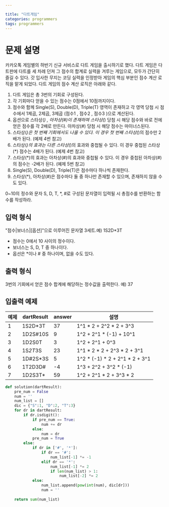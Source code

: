```yaml
---

title: "다트게임"
categories: programmers
tags: programmers
---
```

# 문제 설명

카카오톡 게임별의 하반기 신규 서비스로 다트 게임을 출시하기로 했다. 다트 게임은 다트판에 다트를 세 차례 던져 그 점수의 합계로 실력을 겨루는 게임으로, 모두가 간단히 즐길 수 있다.
갓 입사한 무지는 코딩 실력을 인정받아 게임의 핵심 부분인 점수 계산 로직을 맡게 되었다. 다트 게임의 점수 계산 로직은 아래와 같다.

1. 다트 게임은 총 3번의 기회로 구성된다.
2. 각 기회마다 얻을 수 있는 점수는 0점에서 10점까지이다.
3. 점수와 함께 Single(S), Double(D), Triple(T) 영역이 존재하고 각 영역 당첨 시 점수에서 1제곱, 2제곱, 3제곱 (점수1 , 점수2 , 점수3 )으로 계산된다.
4. 옵션으로 스타상(*) , 아차상(#)이 존재하며 스타상(*) 당첨 시 해당 점수와 바로 전에 얻은 점수를 각 2배로 만든다. 아차상(#) 당첨 시 해당 점수는 마이너스된다.
5. 스타상(*)은 첫 번째 기회에서도 나올 수 있다. 이 경우 첫 번째 스타상(*)의 점수만 2배가 된다. (예제 4번 참고)
6. 스타상(*)의 효과는 다른 스타상(*)의 효과와 중첩될 수 있다. 이 경우 중첩된 스타상(*) 점수는 4배가 된다. (예제 4번 참고)
7. 스타상(*)의 효과는 아차상(#)의 효과와 중첩될 수 있다. 이 경우 중첩된 아차상(#)의 점수는 -2배가 된다. (예제 5번 참고)
8. Single(S), Double(D), Triple(T)은 점수마다 하나씩 존재한다.
9. 스타상(*), 아차상(#)은 점수마다 둘 중 하나만 존재할 수 있으며, 존재하지 않을 수도 있다.

0~10의 정수와 문자 S, D, T, *, #로 구성된 문자열이 입력될 시 총점수를 반환하는 함수를 작성하라.

## 입력 형식

"점수|보너스|[옵션]"으로 이루어진 문자열 3세트.예) 1S2D*3T

- 점수는 0에서 10 사이의 정수이다.
- 보너스는 S, D, T 중 하나이다.
- 옵선은 *이나 # 중 하나이며, 없을 수도 있다.

## 출력 형식

3번의 기회에서 얻은 점수 합계에 해당하는 정수값을 출력한다.
예) 37

## 입출력 예제

| 예제 | dartResult | answer | 설명                           |
| ---- | ---------- | ------ | ------------------------------ |
| 1    | 1S2D*3T    | 37     | 1^1 * 2 + 2^2 * 2 + 3^3        |
| 2    | 1D2S#10S   | 9      | 1^2 + 2^1 * (-1) + 10^1        |
| 3    | 1D2S0T     | 3      | 1^2 + 2^1 + 0^3                |
| 4    | 1S*2T*3S | 23     | 1^1 * 2 * 2 + 2^3 * 2 + 3^1    |
| 5    | 1D#2S*3S   | 5      | 1^2 * (-1) * 2 + 2^1 * 2 + 3^1 |
| 6    | 1T2D3D#    | -4     | 1^3 + 2^2 + 3^2 * (-1)         |
| 7    | 1D2S3T*    | 59     | 1^2 + 2^1 * 2 + 3^3 * 2        |

```python
def solution(dartResult):
    pre_num = False
    num = ''
    num_list = []
    dic = {"S":1, "D":2, "T":3}
    for dr in dartResult:
        if dr.isdigit():
            if pre_num == True:
                num += dr
            else:
                num = dr
            pre_num = True
        else:
            if dr in ['#', '*']:
                if dr == '#':
                    num_list[-1] *= -1
                elif dr == '*':
                    num_list[-1] *= 2
                    if len(num_list) > 1:
                        num_list[-2] *= 2
            else:
                num_list.append(pow(int(num), dic[dr]))
                num = ''
  
    return sum(num_list)
```
